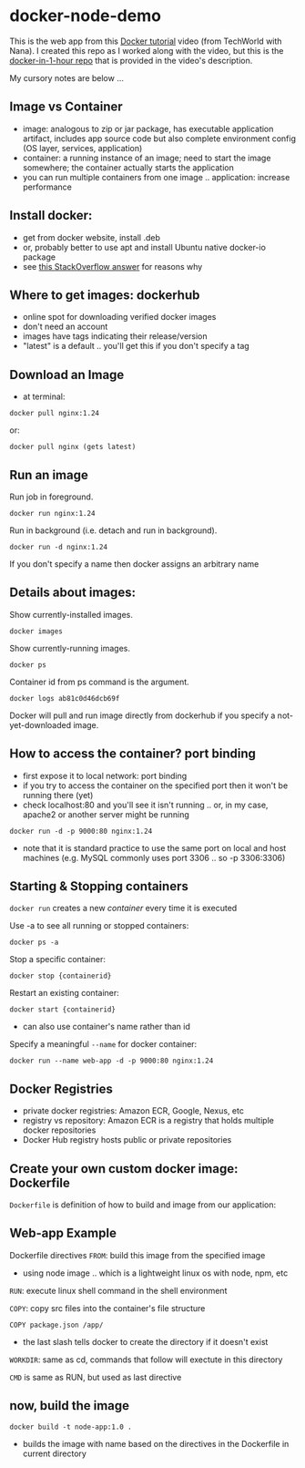 # docker-node-demo

This is the web app from this [Docker tutorial](https://youtu.be/pg19Z8LL06w) video (from TechWorld with Nana). I created this repo as I worked along with the video, but this is the [docker-in-1-hour repo](https://gitlab.com/nanuchi/docker-in-1-hour) that is provided in the video's description.

My cursory notes are below ...

## Image vs Container
* image: analogous to zip or jar package, has executable application artifact, includes app source code but also complete environment config (OS layer, services, application)
* container: a running instance of an image; need to start the image somewhere; the container actually starts the application
* you can run multiple containers from one image .. application: increase performance 

## Install docker: 
* get from docker website, install .deb
* or, probably better to use apt and install Ubuntu native docker-io package
* see [this StackOverflow answer](https://stackoverflow.com/questions/45023363/what-is-docker-io-in-relation-to-docker-ce-and-docker-ee-now-called-mirantis-k/57678382#57678382) for reasons why

## Where to get images: dockerhub
* online spot for downloading verified docker images
* don't need an account
* images have tags indicating their release/version
* "latest" is a default .. you'll get this if you don't specify a tag

## Download an Image
* at terminal: 
```
docker pull nginx:1.24
```
or: 
```
docker pull nginx (gets latest)
```

## Run an image
Run job in foreground.
```
docker run nginx:1.24
```
Run in background (i.e. detach and run in background).
```
docker run -d nginx:1.24
```
If you don't specify a name then docker assigns an arbitrary name


## Details about images: 
Show currently-installed images.
```
docker images
```

Show currently-running images.
```
docker ps
```
Container id from ps command is the argument.
```
docker logs ab81c0d46dcb69f
```

Docker will pull and run image directly from dockerhub if you specify a not-yet-downloaded image.

## How to access the container? port binding
* first expose it to local network: port binding
* if you try to access the container on the specified port then it won't be running there (yet)
* check localhost:80 and you'll see it isn't running .. or, in my case, apache2 or another server might be running
```
docker run -d -p 9000:80 nginx:1.24
```
* note that it is standard practice to use the same port on local and host machines (e.g. MySQL commonly uses port 3306 .. so -p 3306:3306)

## Starting & Stopping containers
`docker run` creates a new *container* every time it is executed

Use -a to see all running or stopped containers:
```
docker ps -a
```

Stop a specific container: 
```
docker stop {containerid}
```

Restart an existing container: 
```
docker start {containerid}
```

* can also use container's name rather than id

Specify a meaningful `--name` for docker container:
```
docker run --name web-app -d -p 9000:80 nginx:1.24
```

## Docker Registries
* private docker registries: Amazon ECR, Google, Nexus, etc
* registry vs repository: Amazon ECR is a registry that holds multiple docker repositories
* Docker Hub registry hosts public or private repositories

## Create your own custom docker image: Dockerfile
`Dockerfile` is definition of how to build and image from our application: 

## Web-app Example
Dockerfile directives
`FROM`: build this image from the specified image
* using node image .. which is a lightweight linux os with node, npm, etc

`RUN`: execute linux shell command in the shell environment

`COPY`: copy src files into the container's file structure

```	
COPY package.json /app/
```	

* the last slash tells docker to create the directory if it doesn't exist

`WORKDIR`: same as cd, commands that follow will exectute in this directory

`CMD` is same as RUN, but used as last directive


## now, build the image
```
docker build -t node-app:1.0 .
```
* builds the image with name based on the directives in the Dockerfile in current directory


